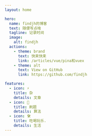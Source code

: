 ```yaml
---
layout: home

hero:
  name: findjh的博客
  text: 随便写点啥
  tagline: 记录时间
  image:
    alt: findjh
  actions:
    - theme: brand
      text: 快来快来
      link: /articles/vue/pina和vuex
    - theme: alt
      text: View on GitHub
      link: https://github.com/findjh

features:
  - icon: ⚡️
    title: 杂
    details: 文章
  - icon: 🖖
    title: 刷题
    details: 算法
  - icon: 🛠️ 
    title: 吃喝玩乐.
    details: 生活
---
```

